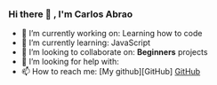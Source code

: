 ### Hi there 👋 , I'm Carlos Abrao

<!--
**cabrao11/cabrao11** is a ✨ _special_ ✨ repository because its `README.md` (this file) appears on your GitHub profile.

Here are some ideas to get you started:

- 🔭 I’m currently working on: Entering on the programming universe ...
- 🌱 I’m currently learning: JavaScript...
- 👯 I’m looking to collaborate on: Everything for beginners ...
- 🤔 I’m looking for help with: Learning how to code ...
- 💬 Ask me about ...
- 📫 How to reach me: ...
- 😄 Pronouns: ...
- ⚡ Fun fact: ...
-->
- 🔭 I’m currently working on: Learning how to code
- 🌱 I’m currently learning: JavaScript
- 👯 I’m looking to collaborate on: **Beginners** projects
- 🤔 I’m looking for help with: 
- 📫 How to reach me: [My github][GitHub]
[GitHub](https://github.com/cabrao11)
